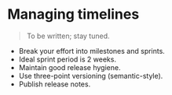 # Managing timelines

> To be written; stay tuned.

- Break your effort into milestones and sprints.
- Ideal sprint period is 2 weeks.
- Maintain good release hygiene.
- Use three-point versioning (semantic-style).
- Publish release notes.
